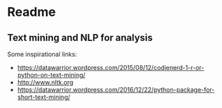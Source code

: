 # Readme

## Text mining and NLP for analysis

Some inspirational links:
- https://datawarrior.wordpress.com/2015/08/12/codienerd-1-r-or-python-on-text-mining/
- http://www.nltk.org
- https://datawarrior.wordpress.com/2016/12/22/python-package-for-short-text-mining/
